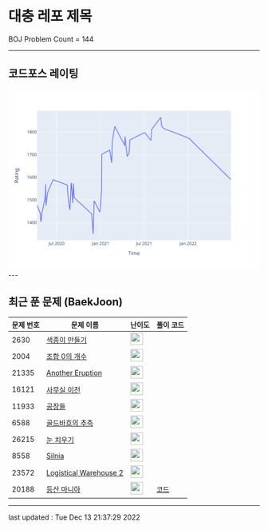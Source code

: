 # 대충 레포 제목

BOJ Problem Count = 144

---

## 코드포스 레이팅
[![Rating Graph](./cfStats.svg)](https://github.com/ingyu1008/Algorithm-Problem-Solving/blob/master/cfStats.html)---

## 최근 푼 문제 (BaekJoon)
| 문제 번호 | 문제 이름 | 난이도 | 풀이 코드 |
| --- | --- | --- | --- |
| 2630 | [색종이 만들기](https://www.acmicpc.net/problem/2630) | <img height="25px" width="25px=" src="https://static.solved.ac/tier_small/9.svg"/> |  |
| 2004 | [조합 0의 개수](https://www.acmicpc.net/problem/2004) | <img height="25px" width="25px=" src="https://static.solved.ac/tier_small/9.svg"/> |  |
| 21335 | [Another Eruption](https://www.acmicpc.net/problem/21335) | <img height="25px" width="25px=" src="https://static.solved.ac/tier_small/2.svg"/> |  |
| 16121 | [사무실 이전](https://www.acmicpc.net/problem/16121) | <img height="25px" width="25px=" src="https://static.solved.ac/tier_small/21.svg"/> |  |
| 11933 | [공장들](https://www.acmicpc.net/problem/11933) | <img height="25px" width="25px=" src="https://static.solved.ac/tier_small/22.svg"/> |  |
| 6588 | [골드바흐의 추측](https://www.acmicpc.net/problem/6588) | <img height="25px" width="25px=" src="https://static.solved.ac/tier_small/10.svg"/> |  |
| 26215 | [눈 치우기](https://www.acmicpc.net/problem/26215) | <img height="25px" width="25px=" src="https://static.solved.ac/tier_small/8.svg"/> |  |
| 8558 | [Silnia](https://www.acmicpc.net/problem/8558) | <img height="25px" width="25px=" src="https://static.solved.ac/tier_small/2.svg"/> |  |
| 23572 | [Logistical Warehouse 2](https://www.acmicpc.net/problem/23572) | <img height="25px" width="25px=" src="https://static.solved.ac/tier_small/18.svg"/> |  |
| 20188 | [등산 마니아](https://www.acmicpc.net/problem/20188) | <img height="25px" width="25px=" src="https://static.solved.ac/tier_small/16.svg"/> | [코드](<https://github.com/ingyu1008/Algorithm-Problem-Solving/tree/master/Baekjoon%20Online%20Judge/등산 마니아/solution.cpp>) |


---

last updated : Tue Dec 13 21:37:29 2022

